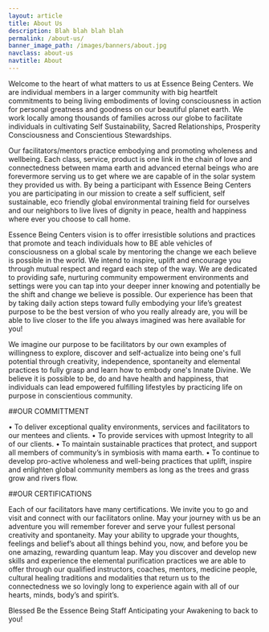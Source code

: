 ```yaml
---
layout: article
title: About Us
description: Blah blah blah blah
permalink: /about-us/
banner_image_path: /images/banners/about.jpg
navclass: about-us
navtitle: About
---
```


<!--<h1>OUR STORY</h1>-->
 
Welcome to the heart of what matters to us at Essence Being Centers. 
We are individual members in a larger community with big heartfelt commitments to being living embodiments of loving consciousness in action for personal greatness and goodness on our beautiful planet earth. We work locally among thousands of families across our globe to facilitate individuals in cultivating Self Sustainability, Sacred Relationships, Prosperity Consciousness and Conscientious Stewardships. 

Our facilitators/mentors practice embodying and promoting wholeness and wellbeing. Each class, service, product is one link in the chain of love and connectedness between mama earth and advanced eternal beings who are forevermore serving us to get where we are capable of in the solar system they provided us with. 
By being a participant with Essence Being Centers you are participating in our mission to create a self sufficient, self sustainable, eco friendly global environmental training field for ourselves and our neighbors to live lives of dignity in peace, health and happiness where ever you choose to call home.


Essence Being Centers vision is to offer irresistible solutions and practices that promote and teach individuals how to BE able vehicles of consciousness on a global scale by mentoring the change we each believe is possible in the world. We intend to inspire, uplift and encourage you through mutual respect and regard each step of the way. We are dedicated to providing safe, nurturing community empowerment environments and settings were you can tap into your deeper inner knowing and potentially be the shift and change we believe is possible. Our experience has been that by taking daily action steps toward fully embodying your life’s greatest purpose to be the best version of who you really already are, you will be able to live closer to the life you always imagined was here available for you!

We imagine our purpose to be facilitators by our own examples of willingness to explore, discover  and self-actualize into being one's full potential through creativity, independence, spontaneity and elemental practices to fully grasp and learn how to embody one's Innate Divine. We believe it is possible to be, do and have health and happiness, that individuals can lead empowered fulfilling lifestyles by practicing life on purpose in conscientious community.


##OUR COMMITTMENT

•	To deliver exceptional quality environments, services and facilitators to our mentees and clients. 
•	To provide services with upmost Integrity to all of our clients.
•	To maintain sustainable practices that protect, and support all members of community’s in symbiosis with mama earth. 
•	To continue to develop pro-active wholeness and well-being practices that uplift, inspire and enlighten global community members as long as the trees and grass grow and rivers flow.

##OUR CERTIFICATIONS

Each of our facilitators have many certifications. We invite you to go and visit and connect with our facilitators online. May your journey with us be an adventure you will remember forever and serve your fullest personal creativity and spontaneity. May your ability to upgrade your thoughts, feelings and belief’s about all things behind you, now, and before you be one amazing, rewarding quantum leap. May you discover and develop new skills and experience the elemental purification practices we are able to offer through our qualified instructors, coaches, mentors, medicine people, cultural healing traditions and modalities that return us to the connectedness we so lovingly long to experience again with all of our hearts, minds, body’s and spirit’s. 

Blessed Be the Essence Being Staff 
Anticipating your Awakening to back to you!


